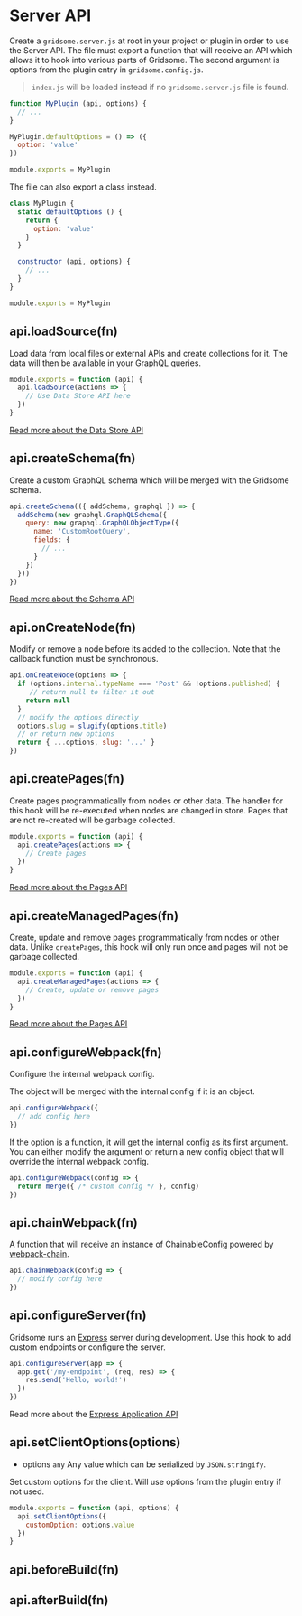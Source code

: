 # Server API

Create a `gridsome.server.js` at root in your project or plugin in order to use the Server API. The file must export a function that will receive an API which allows it to hook into various parts of Gridsome. The second argument is options from the plugin entry in `gridsome.config.js`.

> `index.js` will be loaded instead if no `gridsome.server.js` file is found.

```js
function MyPlugin (api, options) {
  // ...
}

MyPlugin.defaultOptions = () => ({
  option: 'value'
})

module.exports = MyPlugin
```

The file can also export a class instead.

```js
class MyPlugin {
  static defaultOptions () {
    return {
      option: 'value'
    }
  }

  constructor (api, options) {
    // ...
  }
}

module.exports = MyPlugin
```

## api.loadSource(fn)

Load data from local files or external APIs and create collections for it. The data will then be available in your GraphQL queries.

```js
module.exports = function (api) {
  api.loadSource(actions => {
    // Use Data Store API here
  })
}
```

[Read more about the Data Store API](/docs/data-store-api/)

## api.createSchema(fn)

Create a custom GraphQL schema which will be merged with the Gridsome schema.

```js
api.createSchema(({ addSchema, graphql }) => {
  addSchema(new graphql.GraphQLSchema({
    query: new graphql.GraphQLObjectType({
      name: 'CustomRootQuery',
      fields: {
        // ...
      }
    })
  }))
})
```

[Read more about the Schema API](/docs/schema-api/)

## api.onCreateNode(fn)

Modify or remove a node before its added to the collection. Note that the callback function must be synchronous.

```js
api.onCreateNode(options => {
  if (options.internal.typeName === 'Post' && !options.published) {
     // return null to filter it out
    return null
  }
  // modify the options directly
  options.slug = slugify(options.title)
  // or return new options
  return { ...options, slug: '...' }
})
```

## api.createPages(fn)

Create pages programmatically from nodes or other data. The handler for this hook will be re-executed when nodes are changed in store. Pages that are not re-created will be garbage collected.

```js
module.exports = function (api) {
  api.createPages(actions => {
    // Create pages
  })
}
```

[Read more about the Pages API](/docs/pages-api/)

## api.createManagedPages(fn)

Create, update and remove pages programmatically from nodes or other data. Unlike `createPages`, this hook will only run once and pages will not be garbage collected.

```js
module.exports = function (api) {
  api.createManagedPages(actions => {
    // Create, update or remove pages
  })
}
```

[Read more about the Pages API](/docs/pages-api/#create-managed-pages)

## api.configureWebpack(fn)

Configure the internal webpack config.

The object will be merged with the internal config if it is an object.

```js
api.configureWebpack({
  // add config here
})
```

If the option is a function, it will get the internal config as its first argument. You can either modify the argument or return a new config object that will override the internal webpack config.

```js
api.configureWebpack(config => {
  return merge({ /* custom config */ }, config)
})
```

## api.chainWebpack(fn)

A function that will receive an instance of ChainableConfig powered by [webpack-chain](https://github.com/neutrinojs/webpack-chain).

```js
api.chainWebpack(config => {
  // modify config here
})
```

## api.configureServer(fn)

Gridsome runs an [Express](http://expressjs.com) server during development. Use this hook to add custom endpoints or configure the server.

```js
api.configureServer(app => {
  app.get('/my-endpoint', (req, res) => {
    res.send('Hello, world!')
  })
})
```

Read more about the [Express Application API](https://expressjs.com/en/api.html#app)

## api.setClientOptions(options)

- options `any` Any value which can be serialized by `JSON.stringify`.

Set custom options for the client. Will use options from the plugin entry if not used.

```js
module.exports = function (api, options) {
  api.setClientOptions({
    customOption: options.value
  })
}
```

## api.beforeBuild(fn)

## api.afterBuild(fn)
